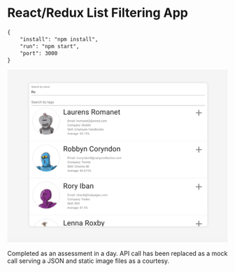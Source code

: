 # React/Redux List Filtering App
```
{
    "install": "npm install",
    "run": "npm start",
    "port": 3000
}
```
![screenshot](/screenshot.png)

Completed as an assessment in a day. API call has been replaced as a mock call serving a JSON and static image files as a courtesy.